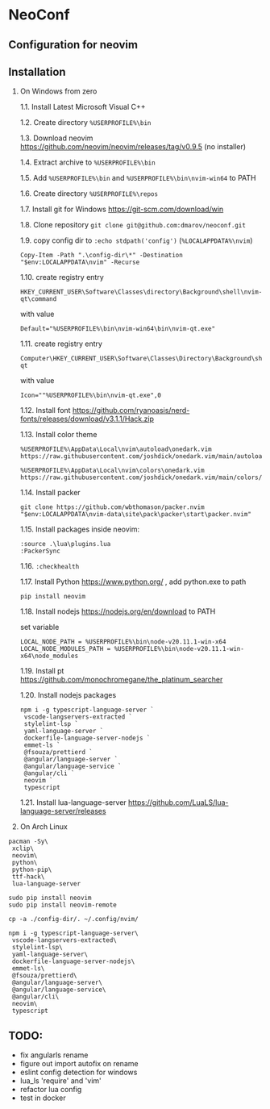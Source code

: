 # NeoConf

## Configuration for neovim


## Installation

1. On Windows from zero

    1.1. Install Latest Microsoft Visual C++

    1.2. Create directory `%USERPROFILE%\bin`

    1.3. Download neovim https://github.com/neovim/neovim/releases/tag/v0.9.5 (no installer)

    1.4. Extract archive to `%USERPROFILE%\bin`

    1.5. Add `%USERPROFILE%\bin` and `%USERPROFILE%\bin\nvim-win64` to PATH

    1.6. Create directory `%USERPROFILE%\repos`

    1.7. Install git for Windows https://git-scm.com/download/win

    1.8. Clone repository `git clone git@github.com:dmarov/neoconf.git`

    1.9. copy config dir to `:echo stdpath('config')` (`%LOCALAPPDATA%\nvim`)
    ```
    Copy-Item -Path ".\config-dir\*" -Destination "$env:LOCALAPPDATA\nvim" -Recurse
    ```

    1.10. create registry entry
    ```
    HKEY_CURRENT_USER\Software\Classes\directory\Background\shell\nvim-qt\command
    ```
    with value
    ```
    Default="%USERPROFILE%\bin\nvim-win64\bin\nvim-qt.exe"
    ```

    1.11. create registry entry
    ```
    Computer\HKEY_CURRENT_USER\Software\Classes\Directory\Background\shell\nvim-qt
    ```
    with value
    ```
    Icon=""%USERPROFILE%\bin\nvim-qt.exe",0
    ```

    1.12. Install font https://github.com/ryanoasis/nerd-fonts/releases/download/v3.1.1/Hack.zip

    1.13. Install color theme

    ```
    %USERPROFILE%\AppData\Local\nvim\autoload\onedark.vim
    https://raw.githubusercontent.com/joshdick/onedark.vim/main/autoload/onedark.vim

    %USERPROFILE%\AppData\Local\nvim\colors\onedark.vim
    https://raw.githubusercontent.com/joshdick/onedark.vim/main/colors/onedark.vim
    ```

    1.14. Install packer
    ```
    git clone https://github.com/wbthomason/packer.nvim "$env:LOCALAPPDATA\nvim-data\site\pack\packer\start\packer.nvim"
    ```

    1.15. Install packages inside neovim:
    ```
    :source .\lua\plugins.lua
    :PackerSync
    ```

    1.16. `:checkhealth`

    1.17. Install Python https://www.python.org/ , add python.exe to path
    ```
    pip install neovim
    ```

    1.18. Install nodejs https://nodejs.org/en/download to PATH

    set variable
    ```
    LOCAL_NODE_PATH = %USERPROFILE%\bin\node-v20.11.1-win-x64
    LOCAL_NODE_MODULES_PATH = %USERPROFILE%\bin\node-v20.11.1-win-x64\node_modules
    ```

    1.19.
    Install pt https://github.com/monochromegane/the_platinum_searcher

    1.20. Install nodejs packages
    ```
    npm i -g typescript-language-server `
     vscode-langservers-extracted `
     stylelint-lsp `
     yaml-language-server `
     dockerfile-language-server-nodejs `
     emmet-ls `
     @fsouza/prettierd `
     @angular/language-server `
     @angular/language-service `
     @angular/cli `
     neovim `
     typescript
    ```

    1.21. Install lua-language-server https://github.com/LuaLS/lua-language-server/releases 

2. On Arch Linux

```
pacman -Sy\
 xclip\
 neovim\
 python\
 python-pip\
 ttf-hack\
 lua-language-server

sudo pip install neovim
sudo pip install neovim-remote

cp -a ./config-dir/. ~/.config/nvim/

npm i -g typescript-language-server\
 vscode-langservers-extracted\
 stylelint-lsp\
 yaml-language-server\
 dockerfile-language-server-nodejs\
 emmet-ls\
 @fsouza/prettierd\
 @angular/language-server\
 @angular/language-service\
 @angular/cli\
 neovim\
 typescript
```

## TODO:
- fix angularls rename
- figure out import autofix on rename
- eslint config detection for windows
- lua_ls 'require' and 'vim'
- refactor lua config
- test in docker
